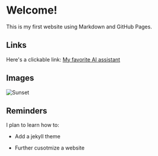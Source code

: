 # Welcome! 

This is my first website using Markdown and GitHub Pages.

## Links 

Here's a clickable link: [My favorite AI assistant](www.chatpgt.com)

## Images

![Sunset]([https://t4.ftcdn.net/jpg/01/04/78/75/360_F_104787586_63vz1PkylLEfSfZ08dqTnqJqlqdq0eXx.jpg](https://images.unsplash.com/photo-1422493757035-1e5e03968f95?q=80&w=1708&auto=format&fit=crop&ixlib=rb-4.0.3&ixid=M3wxMjA3fDB8MHxwaG90by1wYWdlfHx8fGVufDB8fHx8fA%3D%3D))

## Reminders

I plan to learn how to: 

- Add a jekyll theme

- Further cusotmize a website

